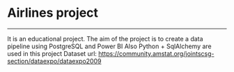 # Airlines project
-----

It is an educational project. The aim of the project is to create a data pipeline using PostgreSQL and Power BI
Also Python + SqlAlchemy are used in this project 
Dataset url: https://community.amstat.org/jointscsg-section/dataexpo/dataexpo2009
